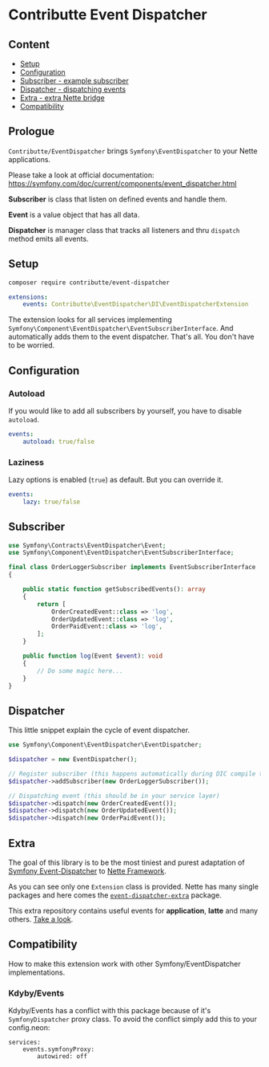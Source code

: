 # Contributte Event Dispatcher

## Content

- [Setup](#setup)
- [Configuration](#configuration)
- [Subscriber - example subscriber](#subscriber)
- [Dispatcher - dispatching events](#dispatcher)
- [Extra - extra Nette bridge](#extra)
- [Compatibility](#compatibility)

## Prologue

`Contributte/EventDispatcher` brings `Symfony\EventDispatcher` to your Nette applications. 

Please take a look at official documentation: https://symfony.com/doc/current/components/event_dispatcher.html

**Subscriber** is class that listen on defined events and handle them.

**Event** is a value object that has all data.

**Dispatcher** is manager class that tracks all listeners and thru `dispatch` method emits all events.

## Setup

```bash
composer require contributte/event-dispatcher
```

```yaml
extensions:
    events: Contributte\EventDispatcher\DI\EventDispatcherExtension
```

The extension looks for all services implementing `Symfony\Component\EventDispatcher\EventSubscriberInterface`. 
And automatically adds them to the event dispatcher. That's all. You don't have to be worried.

## Configuration

### Autoload

If you would like to add all subscribers by yourself, you have to disable `autoload`.

```yaml
events:
    autoload: true/false
```

### Laziness

Lazy options is enabled (`true`) as default. But you can override it.

```yaml
events:
    lazy: true/false
```

## Subscriber

```php
use Symfony\Contracts\EventDispatcher\Event;
use Symfony\Component\EventDispatcher\EventSubscriberInterface;

final class OrderLoggerSubscriber implements EventSubscriberInterface
{

	public static function getSubscribedEvents(): array
	{
		return [
			OrderCreatedEvent::class => 'log',
			OrderUpdatedEvent::class => 'log',
			OrderPaidEvent::class => 'log',
		];
	}

	public function log(Event $event): void
	{
	    // Do some magic here...
	}
}
```

## Dispatcher

This little snippet explain the cycle of event dispatcher.

```php
use Symfony\Component\EventDispatcher\EventDispatcher;

$dispatcher = new EventDispatcher();

// Register subscriber (this happens automatically during DIC compile time)
$dispatcher->addSubscriber(new OrderLoggerSubscriber());

// Dispatching event (this should be in your service layer)
$dispatcher->dispatch(new OrderCreatedEvent());
$dispatcher->dispatch(new OrderUpdatedEvent());
$dispatcher->dispatch(new OrderPaidEvent());
```

## Extra

The goal of this library is to be the most tiniest and purest adaptation of [Symfony Event-Dispatcher](https://github.com/symfony/event-dispatcher) to [Nette Framework](https://github.com/nette/).

As you can see only one `Extension` class is provided. Nette has many single packages and here comes the [`event-dispatcher-extra`](https://github.com/contributte/event-dispatcher-extra) package.

This extra repository contains useful events for **application**, **latte** and many others. [Take a look](https://github.com/contributte/event-dispatcher-extra).

## Compatibility

How to make this extension work with other Symfony/EventDispatcher implementations.

### Kdyby/Events

Kdyby/Events has a conflict with this package because of it's `SymfonyDispatcher` proxy class. To avoid the conflict simply add this to your config.neon:

```
services:
    events.symfonyProxy:
        autowired: off
```
